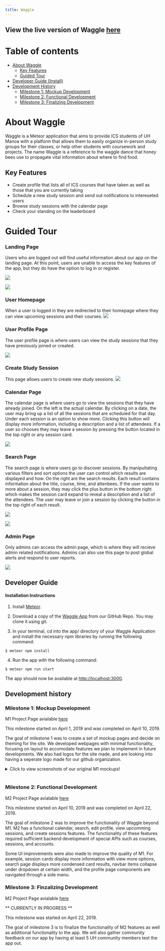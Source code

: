 ```yaml
---
title: Waggle
---
```

## View the live version of Waggle [here](http://waggleapp.meteorapp.com/#/)


# Table of contents

* [About Waggle](#about-waggle)
  * [Key Features](#key-features)
  * [Guided Tour](#guided-tour)
* [Developer Guide (Install)](#developer-guide)
* [Development History](#development-history)
  * [Milestone 1: Mockup Development](#milestone-1-mockup-development)
  * [Milestone 2: Functional Development](#milestone-2-functional-development)
  * [Milestone 3: Finalizing Development](#milestone-3-finalizing-development)

# About Waggle

Waggle is a Meteor application that aims to provide ICS students of UH Manoa with a platform that allows them to easily organize in-person study groups for their classes, or help other students with coursework and projects. The name Waggle is a reference to the waggle dance that honey bees use to propagate vital information about where to find food.

## Key Features

* Create profile that lists all of ICS courses that have taken as well as those that you are currently taking
* Schedule a new study session and send out notifications to intereseted users
* Browse study sessions with the calendar page
* Check your standing on the leaderboard

# Guided Tour

### Landing Page

Users who are logged out will find useful information about our app on the landing page. At this point, users are unable to access the key features of the app, but they do have the option to log in or register.

![](images/landing-1.PNG)

![](images/landing-2.PNG)

### User Homepage

When a user is logged in they are redirected to their homepage where they can view upcoming sessions and their courses.
![](images/userhomepage-ss.PNG)

### User Profile Page

The user profile page is where users can view the study sessions that they have previously joined or created.

![](images/userprofile-ss.PNG)

### Create Study Session

This page allows users to create new study sessions.
![](images/createsession-ss.PNG)

### Calendar Page

The calendar page is where users go to view the sessions that they have already joined. On the left is the actual calendar. By clicking on a date, the user may bring up a list of all the sessions that are scheduled for that day. Under each session is an option to show more. Clicking this button will display more information, including a description and a list of attendees. If a user so chooses they may leave a session by pressing the button located in the top right or any session card.

![](images/calendar-page-v2.PNG)

### Search Page

The search page is where users go to discover sessions. By manipultating various filters and sort options the user can control which results are displayed and how. On the right are the search results. Each result contains information about the title, course, time, and attenbees. If the user wants to more about a session, they may click the plus button in the bottom right which makes the session card expand to reveal a description and a list of the attendees. The user may leave or join a session by clicking the button in the top right of each result.

![](images/search-page-top.PNG)

![](images/search-page-bottom.PNG)

### Admin Page

Only admins can access the admin page, which is where they will recieve admin related notifications. Admins can also use this page to post global alerts and respond to user reports.

![](images/adminpage-ss.PNG)

## Developer Guide

#### Installation Instructions

1. Install [Meteor](https://www.meteor.com/install).

2. Download a copy of the [Waggle App](https://github.com/thehivemanoa/waggleapp) from our GitHub Repo. You may clone it using git.

3. In your terminal, cd into the app/ directory of your Waggle Application and install the necessary npm libraries by running the following command:

``` $ meteor npm install ```

4. Run the app with the following command:

``` $ meteor npm run start ```

The app should now be available at [http://localhost:3000](http://localhost:3000).

## Development history

### Milestone 1: Mockup Development

M1 Project Page avialable [here](https://github.com/thehivemanoa/waggleapp/projects/1)

This milestone started on April 1, 2019 and was completed on April 10, 2019.

The goal of milestone 1 was to create a set of mockup pages and decide on theming for the site. We developed webpages with minimal functionality, focusing on layout to accomodate features we plan to implement in future developments. We also had logos for the site made, and are looking into having a seperate logo made for our github organization.

<details>
<summary>Click to view screenshots of our original M1 mockups!</summary>

<p>
#### Landing Page
![](images/landingmockup.PNG)

#### User Profile Page
![](images/userprofile_mockup.PNG)

#### Create Study Session
![](images/create_study_session_mockup.png)

#### Calendar Page
![](images/mockup-calendar-page.PNG)

#### Admin Page
![](images/adminmockup.PNG)

</p>
</details>

<br/>

### Milestone 2: Functional Development

M2 Project Page avialable [here](https://github.com/thehivemanoa/waggleapp/projects/2)

This milestone started on April 10, 2019 and was completed on April 22, 2019.

The goal of milestone 2 was to improve the functionality of Waggle beyond M1. M2 has a functional calendar, search, edit profile, view upcomming sessions, and create sessions features. The functionality of these features required sufficient backend development of special APIs such as courses, sessions, and accounts.

Some UI improvements were also made to improve the quality of M1. For example, session cards display more information with view more options, search page displays more condensed card results, navbar items collapse under dropdown at certain width, and the profile page components are navigated through a side menu.

### Milestone 3: Finzalizing Development

M2 Project Page avialable [here](https://github.com/thehivemanoa/waggleapp/projects/2)

** CURRENTLY IN PROGRESS **

This milestone was started on April 22, 2019.

The goal of milestone 3 is to finalize the functionality of M2 features as well as additional functionality to the app.
We will also gather community feedback on our app by having at least 5 UH community members test the app out.
